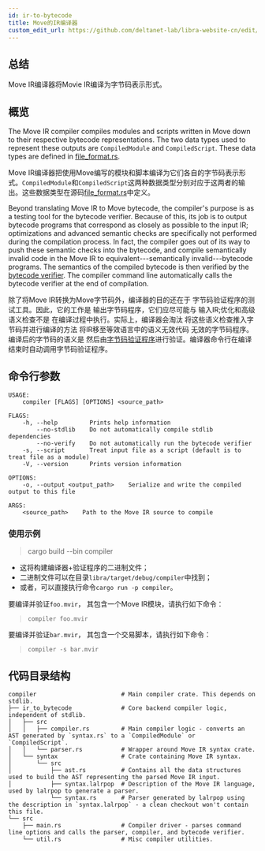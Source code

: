 ```yaml
---
id: ir-to-bytecode
title: Move的IR编译器
custom_edit_url: https://github.com/deltanet-lab/libra-website-cn/edit/master/language/compiler/README.md
---
```



## 总结

Move IR编译器将Movie IR编译为字节码表示形式。

## 概览

The Move IR compiler compiles modules and scripts written in Move down to
their respective bytecode representations. The two data types used to
represent these outputs are `CompiledModule` and `CompiledScript`. These
data types are defined in [file_format.rs](https://github.com/deltanet-lab/libra-website-cn/blob/master/language/vm/src/file_format.rs).

Move IR编译器把使用Move编写的模块和脚本编译为它们各自的字节码表示形式。`CompiledModule`和`CompiledScript`这两种数据类型分别对应于这两者的输出。这些数据类型在源码[file_format.rs](https://github.com/deltanet-lab/libra-website-cn/blob/master/language/vm/src/file_format.rs)中定义。

Beyond translating Move IR to Move bytecode, the compiler's purpose is as a
testing tool for the bytecode verifier. Because of this, its job is to
output bytecode programs that correspond as closely as possible to the
input IR; optimizations and advanced semantic checks are specifically not
performed during the compilation process. In fact, the compiler goes out of
its way to push these semantic checks into the bytecode, and compile
semantically invalid code in the Move IR to equivalent---semantically
invalid---bytecode programs. The semantics of the compiled bytecode is
then verified by the [bytecode verifier](https://github.com/deltanet-lab/libra-website-cn/blob/master/language/bytecode_verifier/README.md). The compiler command line
automatically calls the bytecode verifier at the end of compilation.

除了将Move IR转换为Move字节码外，编译器的目的还在于
字节码验证程序的测试工具。因此，它的工作是
输出字节码程序，它们应尽可能与
输入IR;优化和高级语义检查不是
在编译过程中执行。实际上，编译器会淘汰
将这些语义检查推入字节码并进行编译的方法
将IR移至等效语言中的语义无效代码
无效的字节码程序。编译后的字节码的语义是
然后由[字节码验证程序](https://github.com/deltanet-lab/libra-website-cn/blob/master/language/bytecode_verifier/README.md)进行验证。编译器命令行在编译结束时自动调用字节码验证程序。

## 命令行参数

```text
USAGE:
    compiler [FLAGS] [OPTIONS] <source_path>

FLAGS:
    -h, --help         Prints help information
        --no-stdlib    Do not automatically compile stdlib dependencies
        --no-verify    Do not automatically run the bytecode verifier
    -s, --script       Treat input file as a script (default is to treat file as a module)
    -V, --version      Prints version information

OPTIONS:
    -o, --output <output_path>    Serialize and write the compiled output to this file

ARGS:
    <source_path>    Path to the Move IR source to compile
```

### 使用示例

> cargo build --bin compiler

* 这将构建编译器+验证程序的二进制文件；
* 二进制文件可以在目录`libra/target/debug/compiler`中找到；
* 或者，可以直接执行命令`cargo run -p compiler`。

要编译并验证`foo.mvir`， 其包含一个Move IR模块，请执行如下命令：
> `compiler foo.mvir`

要编译并验证`bar.mvir`， 其包含一个交易脚本，请执行如下命令：
> `compiler -s bar.mvir`

## 代码目录结构

```text
compiler                        # Main compiler crate. This depends on stdlib.
├── ir_to_bytecode              # Core backend compiler logic, independent of stdlib.
│   ├── src
│   │   ├── compiler.rs         # Main compiler logic - converts an AST generated by `syntax.rs` to a `CompiledModule` or `CompiledScript`.
│   │   └── parser.rs           # Wrapper around Move IR syntax crate.
│   └── syntax                  # Crate containing Move IR syntax.
│       └── src
│           ├── ast.rs          # Contains all the data structures used to build the AST representing the parsed Move IR input.
│           ├── syntax.lalrpop  # Description of the Move IR language, used by lalrpop to generate a parser.
            └── syntax.rs       # Parser generated by lalrpop using the description in `syntax.lalrpop` - a clean checkout won't contain this file.
└── src
    ├── main.rs                 # Compiler driver - parses command line options and calls the parser, compiler, and bytecode verifier.
    └── util.rs                 # Misc compiler utilities.
```
